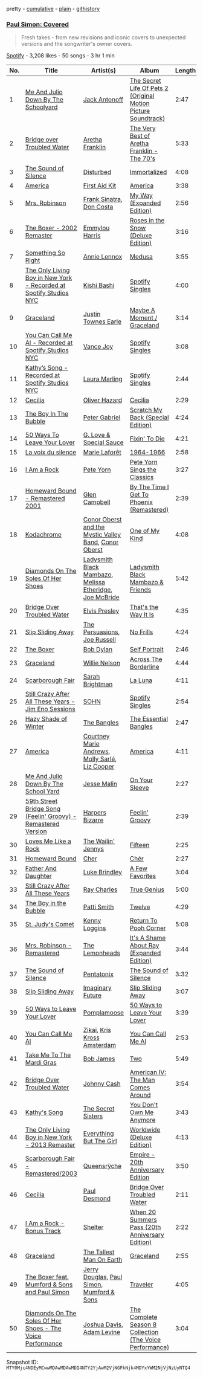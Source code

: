 pretty - [cumulative](/playlists/cumulative/37i9dQZF1DXb9WXpUmdSWn.md) - [plain](/playlists/plain/37i9dQZF1DXb9WXpUmdSWn) - [githistory](https://github.githistory.xyz/mackorone/spotify-playlist-archive/blob/main/playlists/plain/37i9dQZF1DXb9WXpUmdSWn)

### [Paul Simon: Covered](https://open.spotify.com/playlist/37i9dQZF1DXb9WXpUmdSWn)

> Fresh takes \- from new revisions and iconic covers to unexpected versions and the songwriter's owner covers.

[Spotify](https://open.spotify.com/user/spotify) - 3,208 likes - 50 songs - 3 hr 1 min

| No. | Title | Artist(s) | Album | Length |
|---|---|---|---|---|
| 1 | [Me And Julio Down By The Schoolyard](https://open.spotify.com/track/31cxwb3czvOxxEc9Gw69b5) | [Jack Antonoff](https://open.spotify.com/artist/414TS3VqZf1XPCBixdmX9n) | [The Secret Life Of Pets 2 \(Original Motion Picture Soundtrack\)](https://open.spotify.com/album/6v3cV4buefnvRAVq3WzAIE) | 2:47 |
| 2 | [Bridge over Troubled Water](https://open.spotify.com/track/5YD86vWLu1YqR818b1GADO) | [Aretha Franklin](https://open.spotify.com/artist/7nwUJBm0HE4ZxD3f5cy5ok) | [The Very Best of Aretha Franklin \- The 70's](https://open.spotify.com/album/2jfJMNfHt2kIqSOyQyq7Jn) | 5:33 |
| 3 | [The Sound of Silence](https://open.spotify.com/track/1Cj2vqUwlJVG27gJrun92y) | [Disturbed](https://open.spotify.com/artist/3TOqt5oJwL9BE2NG9MEwDa) | [Immortalized](https://open.spotify.com/album/3qFQ4XNQ15alZrAaj5oGJK) | 4:08 |
| 4 | [America](https://open.spotify.com/track/228IDYsx1EAHiuh9xLktmj) | [First Aid Kit](https://open.spotify.com/artist/21egYD1eInY6bGFcniCRT1) | [America](https://open.spotify.com/album/1LbsN7ZwjjnafolKPbnDZK) | 3:38 |
| 5 | [Mrs\. Robinson](https://open.spotify.com/track/10FqpvfLZAKnmtAFKOrHC6) | [Frank Sinatra](https://open.spotify.com/artist/1Mxqyy3pSjf8kZZL4QVxS0), [Don Costa](https://open.spotify.com/artist/0RApVWsazsKH8QZsLtffn9) | [My Way \(Expanded Edition\)](https://open.spotify.com/album/3IdNQBn7De23AVyv2V67wn) | 2:56 |
| 6 | [The Boxer \- 2002 Remaster](https://open.spotify.com/track/2xchn60m6hRjWwpb7tGvpU) | [Emmylou Harris](https://open.spotify.com/artist/5s6TJEuHTr9GR894wc6VfP) | [Roses in the Snow \(Deluxe Edition\)](https://open.spotify.com/album/2LSEEOLu3PSt0T30n0Vg9O) | 3:16 |
| 7 | [Something So Right](https://open.spotify.com/track/7qyUlaAYXEEpTsVPUrdQut) | [Annie Lennox](https://open.spotify.com/artist/5MspMQqdVbdwP6ax3GXqum) | [Medusa](https://open.spotify.com/album/1T2aRQcFUL59f9kQ876dLX) | 3:55 |
| 8 | [The Only Living Boy in New York \- Recorded at Spotify Studios NYC](https://open.spotify.com/track/6PAAYRbXQd9nPTz4vi7bIB) | [Kishi Bashi](https://open.spotify.com/artist/3LVPGE5jPPwtbGslx07YR0) | [Spotify Singles](https://open.spotify.com/album/23eXBuGFc0aHSnDhYXaAZk) | 4:00 |
| 9 | [Graceland](https://open.spotify.com/track/2UduNMj9tpsEcBTur8VwH2) | [Justin Townes Earle](https://open.spotify.com/artist/3znXuXT3xkCtjgOxXBBVnq) | [Maybe A Moment / Graceland](https://open.spotify.com/album/67ZgBWzvcwzoyUxGXz9aLW) | 3:14 |
| 10 | [You Can Call Me Al \- Recorded at Spotify Studios NYC](https://open.spotify.com/track/2AgqXfsn2W4lXjchlqRyz1) | [Vance Joy](https://open.spotify.com/artist/10exVja0key0uqUkk6LJRT) | [Spotify Singles](https://open.spotify.com/album/3PtrWbEYEoqYWpgMeIAFb9) | 3:08 |
| 11 | [Kathy’s Song \- Recorded at Spotify Studios NYC](https://open.spotify.com/track/5VTAeRB21LBZHqk6qKBQXz) | [Laura Marling](https://open.spotify.com/artist/7B2edU3Q7btJoNsoHCNohM) | [Spotify Singles](https://open.spotify.com/album/2BCVpECjDXm3bfpbU88AGO) | 2:44 |
| 12 | [Cecilia](https://open.spotify.com/track/16d7q5zl3kD0qiREcYb15w) | [Oliver Hazard](https://open.spotify.com/artist/3F4iXxXxe7iazo3Jnwucng) | [Cecilia](https://open.spotify.com/album/5dc2PCEENKvXQQD9KkodNx) | 2:29 |
| 13 | [The Boy In The Bubble](https://open.spotify.com/track/6HbzXpxktedPYENs26EPcX) | [Peter Gabriel](https://open.spotify.com/artist/7C4sUpWGlTy7IANjruj02I) | [Scratch My Back \(Special Edition\)](https://open.spotify.com/album/0l6BrfQ8TdAcRjOVgzP8nN) | 4:24 |
| 14 | [50 Ways To Leave Your Lover](https://open.spotify.com/track/2fFfb1YL9Qx0EYx6jnVXON) | [G\. Love & Special Sauce](https://open.spotify.com/artist/74fkl73HDlCXw0l6cemB89) | [Fixin' To Die](https://open.spotify.com/album/7EUIhtZxTrPrUxKIM8qy3X) | 4:21 |
| 15 | [La voix du silence](https://open.spotify.com/track/5Vm2dMqNbUjQgVJeSdBNtC) | [Marie Laforêt](https://open.spotify.com/artist/37ZQmqZrhmCCZebZF3Cvwx) | [1964\-1966](https://open.spotify.com/album/0ZMvc8qrQdQCfbdmSOihGm) | 2:58 |
| 16 | [I Am a Rock](https://open.spotify.com/track/11NbOBBwU3a3Eu3gBLoPN4) | [Pete Yorn](https://open.spotify.com/artist/5l2EAkfckNPYZbEDbQtEkO) | [Pete Yorn Sings the Classics](https://open.spotify.com/album/1M5qds7V6rmcjV3O9MTutn) | 3:27 |
| 17 | [Homeward Bound \- Remastered 2001](https://open.spotify.com/track/6qhzkJOOWkCa7t4LTqfTgb) | [Glen Campbell](https://open.spotify.com/artist/59hLmB5DrdihCYtNeFeW1U) | [By The Time I Get To Phoenix \(Remastered\)](https://open.spotify.com/album/29tTA46kurlOioRkjBqOMS) | 2:39 |
| 18 | [Kodachrome](https://open.spotify.com/track/6uPUACLG1QledvvJRdIVeH) | [Conor Oberst and the Mystic Valley Band](https://open.spotify.com/artist/2BoOe7KEtWpXqnfs8yaj1V), [Conor Oberst](https://open.spotify.com/artist/2Z7gV3uEh1ckIaBzTUCE6R) | [One of My Kind](https://open.spotify.com/album/1xRNt5fAKXrMG0L8JBXQHo) | 4:08 |
| 19 | [Diamonds On The Soles Of Her Shoes](https://open.spotify.com/track/1YFcnho5vA5BVQqQ5f8ACM) | [Ladysmith Black Mambazo](https://open.spotify.com/artist/3FdLhnmXynPvZkbILPpB6d), [Melissa Etheridge](https://open.spotify.com/artist/01Ppu7N8uYJI8SAONo2YZA), [Joe McBride](https://open.spotify.com/artist/0fqABdgGiy0H0NLUb5GNWs) | [Ladysmith Black Mambazo & Friends](https://open.spotify.com/album/3LEnx2iNd4AzOUuvZ0LyNG) | 5:42 |
| 20 | [Bridge Over Troubled Water](https://open.spotify.com/track/0gaZi6J3Pk7FG7GNMHsK5o) | [Elvis Presley](https://open.spotify.com/artist/43ZHCT0cAZBISjO8DG9PnE) | [That's the Way It Is](https://open.spotify.com/album/5Daouulcid6tWztS39KWhc) | 4:35 |
| 21 | [Slip Sliding Away](https://open.spotify.com/track/2HX8D5h48H0ehKA1nSGTlx) | [The Persuasions](https://open.spotify.com/artist/1s1K3nAfVupmteRMDCPnx5), [Joe Russell](https://open.spotify.com/artist/4vXOxRMidWplwRVuEf5Bgo) | [No Frills](https://open.spotify.com/album/7fYwACZdlTIJWc0rJNnXnD) | 4:24 |
| 22 | [The Boxer](https://open.spotify.com/track/1LLWePORuf78aYlTpSsduc) | [Bob Dylan](https://open.spotify.com/artist/74ASZWbe4lXaubB36ztrGX) | [Self Portrait](https://open.spotify.com/album/3bXEPGWxOplvbLwyasRSW3) | 2:46 |
| 23 | [Graceland](https://open.spotify.com/track/6KRuBpMlAvHJuMKyHO32G4) | [Willie Nelson](https://open.spotify.com/artist/5W5bDNCqJ1jbCgTxDD0Cb3) | [Across The Borderline](https://open.spotify.com/album/1muFplXWqYYvymuFr3AExp) | 4:44 |
| 24 | [Scarborough Fair](https://open.spotify.com/track/4vixgSEittlcLbvclr6xjN) | [Sarah Brightman](https://open.spotify.com/artist/7Ead768rc4ShGxnqtqccU5) | [La Luna](https://open.spotify.com/album/0yT5WqbZms0BcBR5JUyIFe) | 4:11 |
| 25 | [Still Crazy After All These Years \- Jim Eno Sessions](https://open.spotify.com/track/3V7M9JRjxE3WyiFGvbKYxU) | [SOHN](https://open.spotify.com/artist/6XZYAWJLL8UIbxAqjKj3cg) | [Spotify Singles](https://open.spotify.com/album/0Scmfn6W4lYHyiRpp4F7lj) | 2:54 |
| 26 | [Hazy Shade of Winter](https://open.spotify.com/track/0P2vAvvWni2tNXOdbH3JFk) | [The Bangles](https://open.spotify.com/artist/51l0uqRxGaczYr4271pVIC) | [The Essential Bangles](https://open.spotify.com/album/4yaX6Gmlvo42PnGgBdhzGf) | 2:47 |
| 27 | [America](https://open.spotify.com/track/1inPvlZzUNG4hqYxLLEF0W) | [Courtney Marie Andrews](https://open.spotify.com/artist/1EI0B66miJj5Fl408B7E9H), [Molly Sarlé](https://open.spotify.com/artist/4XLoKwIIoARkhaKuZocq5d), [Liz Cooper](https://open.spotify.com/artist/58irgKwXTjCCuYQB58aXeH) | [America](https://open.spotify.com/album/7m8l1V5XSWHN7QF6cDDYby) | 4:11 |
| 28 | [Me And Julio Down By The School Yard](https://open.spotify.com/track/4j4icLxDVpPTAWUhRKgARM) | [Jesse Malin](https://open.spotify.com/artist/6zKkaqMGGmaKLUSLTcsrls) | [On Your Sleeve](https://open.spotify.com/album/3AXVPR6o5YhYU1KHHsSaRw) | 2:27 |
| 29 | [59th Street Bridge Song \(Feelin' Groovy\) \- Remastered Version](https://open.spotify.com/track/5yn2yvIPo4gc0EJgmWAuBi) | [Harpers Bizarre](https://open.spotify.com/artist/2bW1mPOielsoT3HuQtyydG) | [Feelin' Groovy](https://open.spotify.com/album/5vUj5SUSWp8kV2PaPcTths) | 2:39 |
| 30 | [Loves Me Like a Rock](https://open.spotify.com/track/2gR3sEpa4AHTFi7dh88z1V) | [The Wailin' Jennys](https://open.spotify.com/artist/331QVEZKK1yz5KhYiR2pBj) | [Fifteen](https://open.spotify.com/album/119HRNCY7xfA3R218gtspV) | 2:25 |
| 31 | [Homeward Bound](https://open.spotify.com/track/1UvXNFYs9rfwWsXds5umDY) | [Cher](https://open.spotify.com/artist/72OaDtakiy6yFqkt4TsiFt) | [Chér](https://open.spotify.com/album/0Jymetv0NSjCnhqThfhob0) | 2:27 |
| 32 | [Father And Daughter](https://open.spotify.com/track/25WfFQsSVUK2m5BmFt0msP) | [Luke Brindley](https://open.spotify.com/artist/2ZIfzZFZfjiX3YhNMOKLob) | [A Few Favorites](https://open.spotify.com/album/14CIeW2Q2kXJTncsOfjulm) | 3:04 |
| 33 | [Still Crazy After All These Years](https://open.spotify.com/track/3exmCSNt8yduKRSJG2J7Ha) | [Ray Charles](https://open.spotify.com/artist/1eYhYunlNJlDoQhtYBvPsi) | [True Genius](https://open.spotify.com/album/7gvxyetkX6vkoMyDkDM6ls) | 5:00 |
| 34 | [The Boy in the Bubble](https://open.spotify.com/track/2jaGBhiiQ0xKzdtdNmPnVW) | [Patti Smith](https://open.spotify.com/artist/0vYkHhJ48Bs3jWcvZXvOrP) | [Twelve](https://open.spotify.com/album/3hlHi5Mz5hRao09uUvT0ta) | 4:29 |
| 35 | [St\. Judy's Comet](https://open.spotify.com/track/1VsJhe9vOUXJihOrWrnRkR) | [Kenny Loggins](https://open.spotify.com/artist/3Y3xIwWyq5wnNHPp5gPjOW) | [Return To Pooh Corner](https://open.spotify.com/album/0EGtVddwzSykYTiIFKrOVf) | 5:08 |
| 36 | [Mrs\. Robinson \- Remastered](https://open.spotify.com/track/5EugXICXL06waHgP4iTI58) | [The Lemonheads](https://open.spotify.com/artist/6w7fc6IZlo5zwBaKT5jU1X) | [It's A Shame About Ray \(Expanded Edition\)](https://open.spotify.com/album/3AKjod7W29b6DQKwuInZji) | 3:44 |
| 37 | [The Sound of Silence](https://open.spotify.com/track/0ZFeVCKCMCXUQ1TKVd2azW) | [Pentatonix](https://open.spotify.com/artist/26AHtbjWKiwYzsoGoUZq53) | [The Sound of Silence](https://open.spotify.com/album/2d5CHsmyOYGqfjDaPrdEzc) | 3:32 |
| 38 | [Slip Sliding Away](https://open.spotify.com/track/1gfifpIZ3sD6mxrdS3reUC) | [Imaginary Future](https://open.spotify.com/artist/470WlqN9HSRDGNaMufeHHF) | [Slip Sliding Away](https://open.spotify.com/album/0sElUOxlJkz6gu2Gt3wWPU) | 3:07 |
| 39 | [50 Ways to Leave Your Lover](https://open.spotify.com/track/4xdH4ocB5ER3KsB6ds1OKb) | [Pomplamoose](https://open.spotify.com/artist/5dHfLBNU8zoypgKefzEB1c) | [50 Ways to Leave Your Lover](https://open.spotify.com/album/5DHiuCQQsBMqejJgvEuO2o) | 3:39 |
| 40 | [You Can Call Me Al](https://open.spotify.com/track/5aBFkKoHQj5zQVJetH0FED) | [Zikai](https://open.spotify.com/artist/1bnxdcJP0Kn0EP2sBfd8Sn), [Kris Kross Amsterdam](https://open.spotify.com/artist/4LcUpNlXFEleaLlelmkv2R) | [You Can Call Me Al](https://open.spotify.com/album/3CovV89Q7P54dxeefsiQm1) | 2:53 |
| 41 | [Take Me To The Mardi Gras](https://open.spotify.com/track/6i5U5NyCknF93w4BilFity) | [Bob James](https://open.spotify.com/artist/6ryjbFyWBZho9KGXqKZdqQ) | [Two](https://open.spotify.com/album/3UnkPDjAuMNSQbWbr3liax) | 5:49 |
| 42 | [Bridge Over Troubled Water](https://open.spotify.com/track/3e0qSxu1fNPzDlwqWN3cBD) | [Johnny Cash](https://open.spotify.com/artist/6kACVPfCOnqzgfEF5ryl0x) | [American IV: The Man Comes Around](https://open.spotify.com/album/2BlL4Gv2DLPu8p58Wcmlm9) | 3:54 |
| 43 | [Kathy's Song](https://open.spotify.com/track/6i6hIiqSXwfzU4B2Tbtw4S) | [The Secret Sisters](https://open.spotify.com/artist/5fIZHCg2de8322HZodBDWL) | [You Don't Own Me Anymore](https://open.spotify.com/album/48oEbT2demuZV5mRLlbaLC) | 3:43 |
| 44 | [The Only Living Boy in New York \- 2013 Remaster](https://open.spotify.com/track/4wof51y8scLARPRCWlvAs4) | [Everything But The Girl](https://open.spotify.com/artist/13ccXrK7AmXb4TddMkE7jy) | [Worldwide \(Deluxe Edition\)](https://open.spotify.com/album/2nFNWf97kAuw1hgSitgcMk) | 4:13 |
| 45 | [Scarborough Fair \- Remastered/2003](https://open.spotify.com/track/0s0s823rpcq4YDFwatzdC0) | [Queensrÿche](https://open.spotify.com/artist/2OgUPVlWYgGBGMefZgGvCO) | [Empire \- 20th Anniversary Edition](https://open.spotify.com/album/6jmesEKzKTLAa3oI96jWow) | 3:50 |
| 46 | [Cecilia](https://open.spotify.com/track/0KelVyupuOOwka66PcAmNZ) | [Paul Desmond](https://open.spotify.com/artist/68l2i6GeNtwQlhKS59u5bu) | [Bridge Over Troubled Water](https://open.spotify.com/album/1n2VCXsTJyQ7werjGlib7E) | 2:11 |
| 47 | [I Am a Rock \- Bonus Track](https://open.spotify.com/track/4XjRpLu18H8aEISzsBzedg) | [Shelter](https://open.spotify.com/artist/4vTTRvwORrfvMOUb3OOUTy) | [When 20 Summers Pass \(20th Anniversary Edition\)](https://open.spotify.com/album/4ABa0D8WnB44fEKCG6BAQM) | 2:22 |
| 48 | [Graceland](https://open.spotify.com/track/6XXkDYoN7dgRUtZQ5Gtk5n) | [The Tallest Man On Earth](https://open.spotify.com/artist/2BpAc5eK7Rz5GAwSp9UYXa) | [Graceland](https://open.spotify.com/album/6al4yJx2ojRnlqz2BD9q6e) | 2:55 |
| 49 | [The Boxer feat\. Mumford & Sons and Paul Simon](https://open.spotify.com/track/73C8vVm2BRLLBQ8FH6N6Qm) | [Jerry Douglas](https://open.spotify.com/artist/4YgACLaoEjPl4kVZ5WmBN9), [Paul Simon](https://open.spotify.com/artist/2CvCyf1gEVhI0mX6aFXmVI), [Mumford & Sons](https://open.spotify.com/artist/3gd8FJtBJtkRxdfbTu19U2) | [Traveler](https://open.spotify.com/album/6YNQ1O9C5AVtOGEPIIwkAG) | 4:05 |
| 50 | [Diamonds On The Soles Of Her Shoes \- The Voice Performance](https://open.spotify.com/track/0vlV9EHERw2dRYiuhQNPJB) | [Joshua Davis](https://open.spotify.com/artist/6Z3gpcNJMzjr9Lv7UbxQhZ), [Adam Levine](https://open.spotify.com/artist/4bYPcJP5jwMhSivRcqie2n) | [The Complete Season 8 Collection \(The Voice Performance\)](https://open.spotify.com/album/6MppBBhapzHLawPrAnVVxx) | 3:04 |

Snapshot ID: `MTY0Mjc4NDEyMCwwMDAwMDAwMDI4NTY2YjAwM2VjNGFkNjk4MDYxYWM2NjVjNzUyNTQ4`
